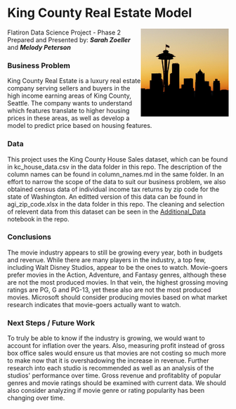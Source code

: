 # King County Real Estate Model

<img src= 
"images/skyline.jpg" 
         alt="Seattle Skyline Image" 
         align="right"
         width="200" height="200"> 

Flatiron Data Science Project - Phase 2  
Prepared and Presented by:  **_Sarah Zoeller_** and **_Melody Peterson_**  
<!---[Presentation PDF](https://github.com/melodygr/microsoft_movie_analysis/blob/main/presentation.pdf "Presentation PDF")  --->

### Business Problem    
King County Real Estate is a luxury real estate company serving sellers and buyers in the high income earning areas of King County, Seattle. The company wants to understand which features translate to higher housing prices in these areas, as well as develop a model to predict price based on housing features.

### Data    
This project uses the King County House Sales dataset, which can be found in kc_house_data.csv in the data folder in this repo. The description of the column names can be found in column_names.md in the same folder. In an effort to narrow the scope of the data to suit our business problem, we also obtained census data of individual income tax returns by zip code for the state of Washington.  An editted version of this data can be found in agi_zip_code.xlsx in the data folder in this repo.  The cleaning and selection of relevent data from this dataset can be seen in the [Additional_Data](https://github.com/swzoeller/Housing-Regression-Project/blob/main/Additional_Data.ipynb "Additional Data Notebook") notebook in the repo.

<!---![alt text](https://github.com/melodygr/microsoft_movie_analysis/blob/main/images/popularity.png "Genre Popularity Graph")--->

### Conclusions  
The movie industry appears to still be growing every year, both in budgets and revenue.  While there are many players in the industry, a top few, including Walt Disney Studios, appear to be the ones to watch.  Movie-goers prefer movies in the Action, Adventure, and Fantasy genres, although these are not the most produced movies.  In that vein, the highest grossing moving ratings are PG, G and PG-13, yet these also are not the most produced movies.  Microsoft should consider producing movies based on what market research indicates that movie-goers actually want to watch.

### Next Steps / Future Work  
To truly be able to know if the industry is growing, we would want to account for inflation over the years.  Also, measuring profit instead of gross box office sales would ensure us that movies are not costing so much more to make now that it is overshadowing the increase in revenue. Further research into each studio is recommended as well as an analysis of the studios' performance over time.  Gross revenue and profitablity of popular genres and movie ratings should be examined with current data.  We should also consider analyzing if movie genre or rating popularity has been changing over time.
